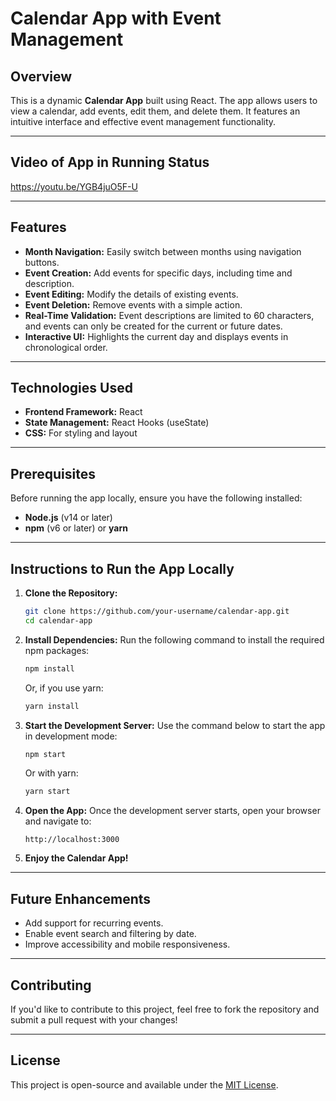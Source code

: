# Calendar App with Event Management

## Overview
This is a dynamic **Calendar App** built using React. The app allows users to view a calendar, add events, edit them, and delete them. It features an intuitive interface and effective event management functionality.

---
## Video of App in Running Status
https://youtu.be/YGB4juO5F-U

---

## Features

- **Month Navigation:** Easily switch between months using navigation buttons.
- **Event Creation:** Add events for specific days, including time and description.
- **Event Editing:** Modify the details of existing events.
- **Event Deletion:** Remove events with a simple action.
- **Real-Time Validation:** Event descriptions are limited to 60 characters, and events can only be created for the current or future dates.
- **Interactive UI:** Highlights the current day and displays events in chronological order.

---

## Technologies Used

- **Frontend Framework:** React
- **State Management:** React Hooks (useState)
- **CSS:** For styling and layout

---

## Prerequisites

Before running the app locally, ensure you have the following installed:

- **Node.js** (v14 or later)
- **npm** (v6 or later) or **yarn**

---

## Instructions to Run the App Locally

1. **Clone the Repository:**
   ```bash
   git clone https://github.com/your-username/calendar-app.git
   cd calendar-app
   ```

2. **Install Dependencies:**
   Run the following command to install the required npm packages:
   ```bash
   npm install
   ```
   Or, if you use yarn:
   ```bash
   yarn install
   ```

3. **Start the Development Server:**
   Use the command below to start the app in development mode:
   ```bash
   npm start
   ```
   Or with yarn:
   ```bash
   yarn start
   ```

4. **Open the App:**
   Once the development server starts, open your browser and navigate to:
   ```
   http://localhost:3000
   ```

5. **Enjoy the Calendar App!**

---

## Future Enhancements

- Add support for recurring events.
- Enable event search and filtering by date.
- Improve accessibility and mobile responsiveness.

---

## Contributing

If you'd like to contribute to this project, feel free to fork the repository and submit a pull request with your changes!

---

## License

This project is open-source and available under the [MIT License](LICENSE).
